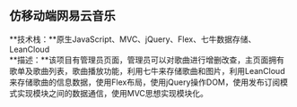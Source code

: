 ## 仿移动端网易云音乐
**技术栈：**原生JavaScript、MVC、jQuery、Flex、七牛数据存储、LeanCloud  
**描述：**该项目有管理员页面，管理员可以对歌曲进行增删改查，主页面拥有歌单及歌曲列表，歌曲播放功能，利用七牛来存储歌曲和图片，利用LeanCloud来存储歌曲的信息数据，使用Flex布局，使用jQuery操作DOM，使用发布订阅模式实现模块之间的数据通信，使用MVC思想实现模块化。
